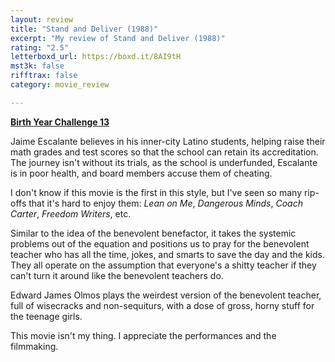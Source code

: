 ```yaml
---
layout: review
title: "Stand and Deliver (1988)"
excerpt: "My review of Stand and Deliver (1988)"
rating: "2.5"
letterboxd_url: https://boxd.it/8AI9tH
mst3k: false
rifftrax: false
category: movie_review

---
```


<b><a href="https://boxd.it/sWI7Y">Birth Year Challenge 13</a></b>

Jaime Escalante believes in his inner-city Latino students, helping raise their math grades and test scores so that the school can retain its accreditation. The journey isn't without its trials, as the school is underfunded, Escalante is in poor health, and board members accuse them of cheating.

I don't know if this movie is the first in this style, but I've seen so many rip-offs that it's hard to enjoy them: <i>Lean on Me</i>, <i>Dangerous Minds</i>, <i>Coach Carter</i>, <i>Freedom Writers</i>, etc.

 Similar to the idea of the benevolent benefactor, it takes the systemic problems out of the equation and positions us to pray for the benevolent teacher who has all the time, jokes, and smarts to save the day and the kids. They all operate on the assumption that everyone's a shitty teacher if they can't turn it around like the benevolent teachers do.

Edward James Olmos plays the weirdest version of the benevolent teacher, full of wisecracks and non-sequiturs, with a dose of gross, horny stuff for the teenage girls.

This movie isn't my thing. I appreciate the performances and the filmmaking.